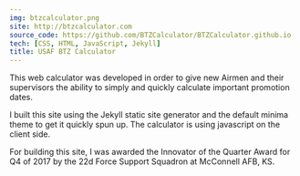 ```yaml
---
img: btzcalculator.png
site: http://btzcalculator.com
source_code: https://github.com/BTZCalculator/BTZCalculator.github.io
tech: [CSS, HTML, JavaScript, Jekyll]
title: USAF BTZ Calculator
---
```


This web calculator was developed in order to give new Airmen and their supervisors the ability to simply and quickly calculate important promotion dates.

I built this site using the Jekyll static site generator and the default minima theme to get it quickly spun up. The calculator is using javascript on the client side.

For building this site, I was awarded the Innovator of the Quarter Award for Q4 of 2017 by the 22d Force Support Squadron at McConnell AFB, KS.
